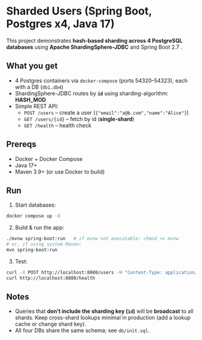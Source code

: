 # Sharded Users (Spring Boot, Postgres x4, Java 17)

This project demonstrates **hash-based sharding across 4 PostgreSQL databases** using **Apache ShardingSphere-JDBC** and Spring Boot  2.7 .

## What you get
- 4 Postgres containers via `docker-compose` (ports 54320–54323), each with a DB (`db1`..`db4`)
- ShardingSphere-JDBC routes by **`id`** using sharding-algorithm: **HASH_MOD**
- Simple REST API:
  - `POST /users` – create a user (`{"email":"a@b.com","name":"Alice"}`)
  - `GET /users/{id}` – fetch by id (**single-shard**)
   - `GET /health` – health check

## Prereqs
- Docker + Docker Compose
- Java 17+
- Maven 3.9+ (or use Docker to build)

## Run
1) Start databases:
```bash
docker compose up -d
```

2) Build & run the app:
```bash
./mvnw spring-boot:run   # if mvnw not executable: chmod +x mvnw
# or, if using system Maven:
mvn spring-boot:run
```

3) Test:
```bash
curl -X POST http://localhost:8080/users -H "Content-Type: application/json" -d '{"email":"alice@example.com","name":"Alice"}'
curl http://localhost:8080/health
```

## Notes
- Queries that **don't include the sharding key (`id`)** will be **broadcast** to all shards. Keep cross-shard lookups minimal in production (add a lookup cache or change shard key).
- All four DBs share the same schema; see `db/init.sql`.
